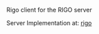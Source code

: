 Rigo client for the RIGO server

Server Implementation at: [rigo](https://github.com/midedickson/rigo)
